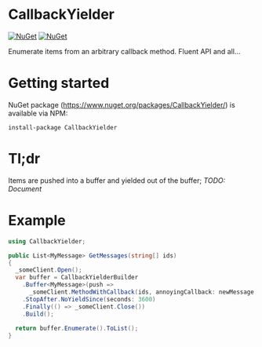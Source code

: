 # CallbackYielder
[![NuGet](https://img.shields.io/nuget/v/CallbackYielder.svg)]() [![NuGet](https://img.shields.io/nuget/dt/CallbackYielder.svg)]()

Enumerate items from an arbitrary callback method. Fluent API and all...

# Getting started
NuGet package (https://www.nuget.org/packages/CallbackYielder/) is available via NPM:
```
install-package CallbackYielder
```

# Tl;dr
Items are pushed into a buffer and yielded out of the buffer;
*TODO: Document*

# Example

```C#
using CallbackYielder;

public List<MyMessage> GetMessages(string[] ids)
{
  _someClient.Open();
  var buffer = CallbackYielderBuilder
    .Buffer<MyMessage>(push =>
      _someClient.MethodWithCallback(ids, annoyingCallback: newMessage => push(newMessage))
    .StopAfter.NoYieldSince(seconds: 3600)
    .Finally(() => _someClient.Close())
    .Build();
    
  return buffer.Enumerate().ToList();
}
```
